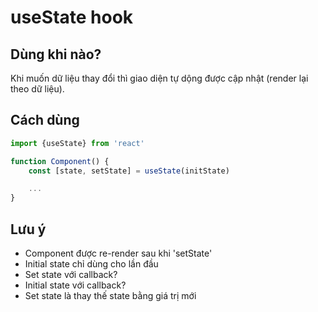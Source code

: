 # useState hook

## Dùng khi nào?

Khi muốn dữ liệu thay đổi thì giao diện tự dộng được cập nhật (render lại theo dữ liệu).

## Cách dùng

```jsx
import {useState} from 'react'

function Component() {
    const [state, setState] = useState(initState)

    ...
}
```

## Lưu ý

- Component được re-render sau khi 'setState'
- Initial state chỉ dùng cho lần đầu
- Set state với callback?
- Initial state với callback?
- Set state là thay thế state bằng giá trị mới
